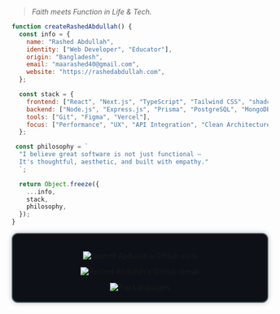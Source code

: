 > _Faith meets Function in Life & Tech._

``` js
function createRashedAbdullah() {
  const info = {
    name: "Rashed Abdullah",
    identity: ["Web Developer", "Educator"],
    origin: "Bangladesh",
    email: "maarashed40@gmail.com",
    website: "https://rashedabdullah.com",
  };

  const stack = {
    frontend: ["React", "Next.js", "TypeScript", "Tailwind CSS", "shadcn/ui"],
    backend: ["Node.js", "Express.js", "Prisma", "PostgreSQL", "MongoDB"],
    tools: ["Git", "Figma", "Vercel"],
    focus: ["Performance", "UX", "API Integration", "Clean Architecture"],
  };

 const philosophy = `
  "I believe great software is not just functional — 
  It's thoughtful, aesthetic, and built with empathy."
  `;

  return Object.freeze({
    ...info,
    stack,
    philosophy,
  });
}
```


<div align="center" style="border: 2px solid #3A4C50; border-radius: 12px; padding: 20px; background-color: #0d1117; box-shadow: 0 0 10px rgba(58, 76, 80, 0.4);">

  <img src="https://github-readme-stats.vercel.app/api?username=RashedAbdullah&theme=dark&hide_border=true&include_all_commits=true&count_private=true" alt="Rashed Abdullah's GitHub stats" /><br/>

  <img src="https://nirzak-streak-stats.vercel.app/?user=RashedAbdullah&theme=dark&hide_border=true" alt="Rashed Abdullah's GitHub streak" /><br/>

  <img src="https://github-readme-stats.vercel.app/api/top-langs/?username=RashedAbdullah&theme=dark&hide_border=true&include_all_commits=true&count_private=true&layout=compact" alt="Top Languages" />

</div>

